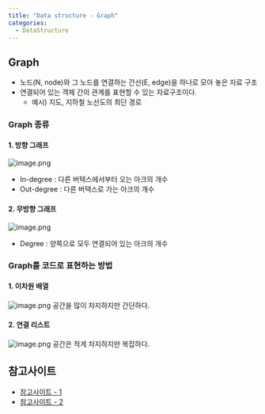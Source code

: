 ```yaml
---
title: "Data structure - Graph"
categories:
  - DataStructure
---
```


## Graph
- 노드(N, node)와 그 노드를 연결하는 간선(E, edge)을 하나로 모아 놓은 자료 구조
- 연결되어 있는 객체 간의 관계를 표현할 수 있는 자료구조이다.
	- 예시) 지도, 지하철 노선도의 최단 경로

### Graph 종류
#### 1. 방향 그래프
![image.png](https://images.velog.io/post-images/yhe228/33c97370-1a69-11ea-a6d9-3dba616b4770/image.png)  
- In-degree : 다른 버텍스에서부터 오는 아크의 개수
- Out-degree : 다른 버텍스로 가는 아크의 개수

#### 2. 무방향 그래프  
![image.png](https://images.velog.io/post-images/yhe228/d7ec0940-1a69-11ea-b7b6-6926202c495f/image.png)
- Degree : 양쪽으로 모두 연결되어 있는 아크의 개수

### Graph를 코드로 표현하는 방법
#### 1. 이차원 배열
![image.png](https://images.velog.io/post-images/yhe228/01872e40-1ae9-11ea-ae36-e7205b12a901/image.png)
공간을 많이 차지하지만 간단하다.


#### 2. 연결 리스트 
![image.png](https://images.velog.io/post-images/yhe228/82f49d40-1aea-11ea-9d9e-437fd512741a/image.png)
공간은 적게 차지하지만 복잡하다.

## 참고사이트
- [참고사이트 - 1](https://www.zerocho.com/category/Algorithm/post/584b9033580277001862f16c)
- [참고사이트 - 2](https://gmlwjd9405.github.io/2018/08/13/data-structure-graph.html)

